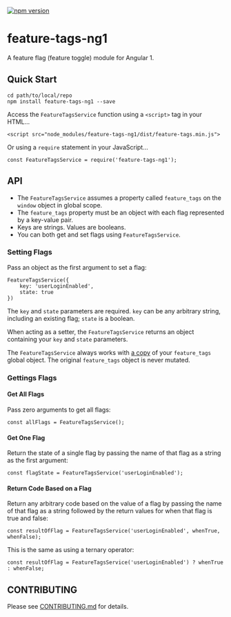 [![npm version](https://badge.fury.io/js/feature-tags-ng1.svg)](https://badge.fury.io/js/feature-tags-ng1)

# feature-tags-ng1

A feature flag (feature toggle) module for Angular 1.

## Quick Start

```
cd path/to/local/repo
npm install feature-tags-ng1 --save
```

Access the `FeatureTagsService` function using a `<script>` tag in your HTML…

```
<script src="node_modules/feature-tags-ng1/dist/feature-tags.min.js">
```

Or using a `require` statement in your JavaScript…

```
const FeatureTagsService = require('feature-tags-ng1');
```

## API

- The `FeatureTagsService` assumes a property called `feature_tags` on the `window` object in global scope.
- The `feature_tags` property must be an object with each flag represented by a key-value pair.
- Keys are strings. Values are booleans.
- You can both get and set flags using `FeatureTagsService`.


### Setting Flags

Pass an object as the first argument to set a flag:

```
FeatureTagsService({
    key: 'userLoginEnabled',
    state: true
})
```

The `key` and `state` parameters are required. `key` can be any arbitrary string, including an existing flag; `state` is a boolean.

When acting as a setter, the `FeatureTagsService` returns an object containing your `key` and `state` parameters.

The `FeatureTagsService` always works with [a copy](https://github.com/dperuo/feature-tags/blob/master/ng1/src/feature-tags.service.js#L10) of your `feature_tags` global object. The original `feature_tags` object is never mutated.

### Gettings Flags

#### Get All Flags
Pass zero arguments to get all flags:

```
const allFlags = FeatureTagsService();
```
#### Get One Flag
Return the state of a single flag by passing the name of that flag as a string as the first argument:

```
const flagState = FeatureTagsService('userLoginEnabled');
```

#### Return Code Based on a Flag
Return any arbitrary code based on the value of a flag by passing the name of that flag as a string followed by the return values for when that flag is true and false:

```
const resultOfFlag = FeatureTagsService('userLoginEnabled', whenTrue, whenFalse);
```

This is the same as using a ternary operator:

```
const resultOfFlag = FeatureTagsService('userLoginEnabled') ? whenTrue : whenFalse;
```

## CONTRIBUTING

Please see [CONTRIBUTING.md](https://github.com/dperuo/feature-tags/blob/master/CONTRIBUTING.md) for details.
